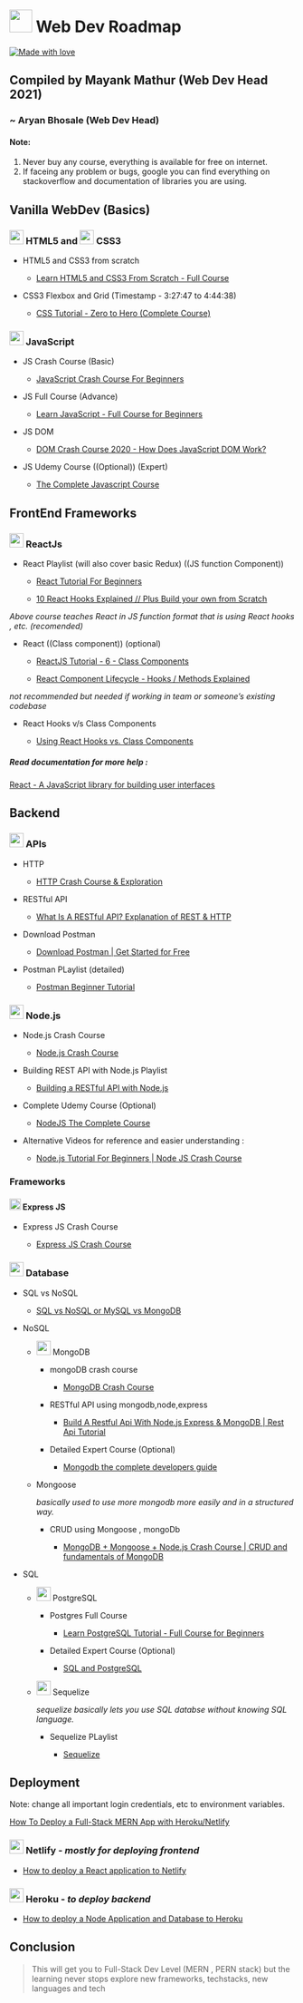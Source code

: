 # <img src="https://cdn.cdnlogo.com/logos/c/54/chrome-dev.svg" width="40" height="40"> Web Dev Roadmap
[![Made with love](https://img.shields.io/badge/Made%20With%20%E2%9D%A4%EF%B8%8F%20%20by-DevSoc-blue.svg)](https://devsoc.club/)

## Compiled by Mayank Mathur (Web Dev Head 2021)
### ~ Aryan Bhosale (Web Dev Head)

#### Note:

1. Never buy any course, everything is available for free on internet.
2. If faceing any problem or bugs, google you can find everything on stackoverflow and documentation of libraries you are using.

## Vanilla WebDev (Basics)

### <img src="https://www.vectorlogo.zone/logos/w3_html5/w3_html5-icon.svg" width="25" height="25"> HTML5 and <img src="https://www.vectorlogo.zone/logos/w3_css/w3_css-icon.svg" width="25" height="25"> CSS3

- HTML5 and CSS3 from scratch

  - [Learn HTML5 and CSS3 From Scratch - Full Course](https://youtu.be/mU6anWqZJcc)

- CSS3 Flexbox and Grid (Timestamp - 3:27:47 to 4:44:38)

  - [CSS Tutorial - Zero to Hero (Complete Course)](https://youtu.be/1Rs2ND1ryYc?t=12467)

### <img src="https://cdn.cdnlogo.com/logos/j/69/javascript.svg" width="25" height="25"> JavaScript

- JS Crash Course (Basic)

  - [JavaScript Crash Course For Beginners](https://youtu.be/hdI2bqOjy3c)

- JS Full Course (Advance)

  - [Learn JavaScript - Full Course for Beginners](https://youtu.be/PkZNo7MFNFg)

- JS DOM

  - [DOM Crash Course 2020 - How Does JavaScript DOM Work?](https://youtu.be/_wvi4Srvggg)

- JS Udemy Course ((Optional)) (Expert)

  - [The Complete Javascript Course](https://www.udemy.com/course/the-complete-javascript-course/)

## FrontEnd Frameworks

### <img src="https://www.vectorlogo.zone/logos/reactjs/reactjs-icon.svg" width="25" height="25"> ReactJs

- React Playlist (will also cover basic Redux) ((JS function Component))

  - [React Tutorial For Beginners](https://youtube.com/playlist?list=PLDyQo7g0_nsVHmyZZpVJyFn5ojlboVEhE)

  - [10 React Hooks Explained // Plus Build your own from Scratch](https://youtu.be/TNhaISOUy6Q)

*Above course teaches React in JS function format that is using React hooks , etc. (recomended)*

- React ((Class component)) (optional)

  - [ReactJS Tutorial - 6 - Class Components](https://youtu.be/lnV34uLEzis)

  - [React Component Lifecycle - Hooks / Methods Explained](https://youtu.be/m_mtV4YaI8c)

*not recommended but needed if working in team or someone’s existing codebase*

- React Hooks v/s Class Components

  - [Using React Hooks vs. Class Components](https://youtu.be/vbaIZ3xMj9U)

##### Read documentation for more help :

[React - A JavaScript library for building user interfaces](https://reactjs.org/)

## Backend

### <img src="https://www.vectorlogo.zone/logos/getpostman/getpostman-icon.svg" width="25" height="25"> APIs

- HTTP

  - [HTTP Crash Course & Exploration](https://youtu.be/iYM2zFP3Zn0)

- RESTful API

  - [What Is A RESTful API? Explanation of REST & HTTP](https://youtu.be/Q-BpqyOT3a8)

- Download Postman

  - [Download Postman | Get Started for Free](https://www.postman.com/downloads/)

- Postman PLaylist (detailed)

  - [Postman Beginner Tutorial](https://youtube.com/playlist?list=PLhW3qG5bs-L-oT0GenwPLcJAPD_SiFK3C)

### <img src="https://www.vectorlogo.zone/logos/nodejs/nodejs-icon.svg" width="25" height="25"> Node.js

- Node.js Crash Course

  - [Node.js Crash Course](https://youtu.be/fBNz5xF-Kx4)

- Building REST API with Node.js Playlist

  - [Building a RESTful API with Node.js](https://youtube.com/playlist?list=PL55RiY5tL51q4D-B63KBnygU6opNPFk_q)

- Complete Udemy Course (Optional)

  - [NodeJS The Complete Course](https://www.udemy.com/course/nodejs-the-complete-guide/)
  
- Alternative Videos for reference and easier understanding :

  - [Node.js Tutorial For Beginners | Node JS Crash Course](https://youtu.be/zQRrXTSkvfw)

### Frameworks

#### <img src="https://www.vectorlogo.zone/logos/expressjs/expressjs-icon.svg" width="20" height="20"> Express JS

- Express JS Crash Course

  - [Express JS Crash Course](https://youtu.be/L72fhGm1tfE)

### <img src="https://www.vectorlogo.zone/logos/amazon_aws/amazon_aws-icon.svg" width="25" height="25"> Database

- SQL vs NoSQL

  - [SQL vs NoSQL or MySQL vs MongoDB](https://youtu.be/ZS_kXvOeQ5Y)
  
- NoSQL
  
  - <img src="https://www.vectorlogo.zone/logos/mongodb/mongodb-icon.svg" width="25" height="25"> MongoDB
  
    - mongoDB crash course

      - [MongoDB Crash Course](https://youtu.be/-56x56UppqQ)

    - RESTful API using mongodb,node,express

      - [Build A Restful Api With Node.js Express & MongoDB | Rest Api Tutorial](https://youtu.be/vjf774RKrLc)

    - Detailed Expert Course (Optional)

      - [Mongodb the complete developers guide](https://www.udemy.com/course/mongodb-the-complete-developers-guide/)

  - Mongoose
  
    *basically used to use more mongodb more easily and in a structured way.*
    
    - CRUD using Mongoose , mongoDb

      - [MongoDB + Mongoose + Node.js Crash Course | CRUD and fundamentals of MongoDB](https://youtu.be/5QEwqX5U_2M)
 
- SQL

  - <img src="https://www.vectorlogo.zone/logos/postgresql/postgresql-icon.svg" width="25" height="25"> PostgreSQL
    
    - Postgres Full Course

      - [Learn PostgreSQL Tutorial - Full Course for Beginners](https://youtu.be/qw--VYLpxG4)

    - Detailed Expert Course (Optional)

      - [SQL and PostgreSQL](https://www.udemy.com/course/sql-and-postgresql/)
    
  - <img src="https://www.vectorlogo.zone/logos/sequelizejs/sequelizejs-icon.svg" width="25" height="25"> Sequelize
    
    *sequelize basically lets you use SQL databse without knowing SQL language.*
    
    - Sequelize PLaylist

      - [Sequelize](https://youtube.com/playlist?list=PL5ze0DjYv5DYBDfl0vF_VRxEu8JdTIHlR)

## Deployment

Note: change all important login credentials, etc to environment variables.

[How To Deploy a Full-Stack MERN App with Heroku/Netlify](https://dev.to/stlnick/how-to-deploy-a-full-stack-mern-app-with-heroku-netlify-ncb)

### <img src="https://www.vectorlogo.zone/logos/netlify/netlify-icon.svg" width="25" height="25"> Netlify - *mostly for deploying frontend*

- [How to deploy a React application to Netlify](https://www.freecodecamp.org/news/how-to-deploy-a-react-application-to-netlify-363b8a98a985/)

### <img src="https://www.vectorlogo.zone/logos/heroku/heroku-icon.svg" width="25" height="25"> Heroku - *to deploy backend*

- [How to deploy a Node Application and Database to Heroku](https://www.freecodecamp.org/news/how-to-deploy-a-node-application-and-database-to-heroku/)

## Conclusion

> This will get you to Full-Stack Dev Level (MERN , PERN stack) but the learning never stops
> explore new frameworks, techstacks, new languages and tech
